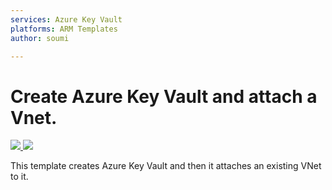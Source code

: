 ```yaml
---
services: Azure Key Vault
platforms: ARM Templates
author: soumi

---
```


# Create Azure Key Vault and attach a Vnet.

<a href="https://portal.azure.com/#create/Microsoft.Template/uri/https%3A%2F%2Fraw.githubusercontent.com%2Fsouravind2ms%2FARMTemplates%2Fmaster%2FKeyVaultVnetIntegration%2FKeyVaultVnetIntegration%2Fazuredeploy.json" target="_blank">
    <img src="http://azuredeploy.net/deploybutton.png"/>
</a>

<a href="http://armviz.io/#/?load=https%3A%2F%2Fraw.githubusercontent.com%2Fsouravind2ms%2FARMTemplates%2Ftree%2Fmaster%2FKeyVaultVnetIntegration%2FKeyVaultVnetIntegration%2Fazuredeploy.json" target="_blank">
    <img src="http://armviz.io/visualizebutton.png"/>
</a>

This template creates Azure Key Vault and then it attaches an existing VNet to it.